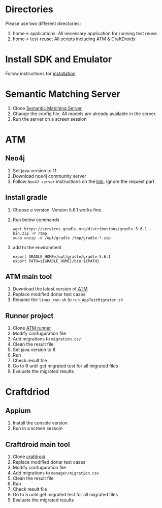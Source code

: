 # Directories
Please use two different directories:

1. home-> applications: All necessary application for running test reuse
2. home-> test-reuse: All scripts including ATM & CraftDroids

# Install SDK and Emulator

Follow instructions for [installation](http://star-rep.inf.usi.ch/Mohebbi/test_reuse_install/blob/master/SDK_Install.md)



# Semantic Matching Server
1. Clone [Semantic Matching Server](http://star-rep.inf.usi.ch/Mohebbi/matching-server)
1. Change the config file. All models are already available in the server.
1. Run the server on a screen session



# ATM
## Neo4j
1. Set java version to 11
1. Download noe4j community server
1. Follow `Neo4J server` instructions on the [link](http://star-rep.inf.usi.ch/star/Alexios-Stoupis/blob/master/AppTestMigrator/Neo4j.md). Ignore the request part.

## Install gradle
1. Choose a version. Version 5.6.1 works fine.
1. Run below commands

    ```
    wget https://services.gradle.org/distributions/gradle-5.6.1 -bin.zip -P /tmp
    sudo unzip -d /opt/gradle /tmp/gradle-*.zip
    ```
1. add to the environment

    ```
    export GRADLE_HOME=/opt/gradle/gradle-5.6.1
    export PATH=${GRADLE_HOME}/bin:${PATH}
    ```


## ATM main tool
1. Download the latest version of [ATM](https://drive.google.com/file/d/1T75IhV4AGRzFU7cjeE4xOpKwcGBXwzCC/view?usp=sharing)
1. Replace modified donar test cases
1. Rename the `linux_run.sh` to `run_AppTestMigrator.sh`

## Runner project
1. Clone [ATM runner](http://star-rep.inf.usi.ch/Mohebbi/atm_runner)
1. Modify confuguration file
1. Add migrations to `migration.csv`
1. Clean the result file
2. Set java version to 8
1. Run
1. Check result file
1. Go to 6 until get migrated test for all migrated files
1. Evaluate the migrated results

# Craftdriod

## Appium
1. Install the console version
1. Run in a screen sessoin

## Craftdroid main tool

1. Clone [crafdroid](http://star-rep.inf.usi.ch/Mohebbi/Craftdroid-Modified)
1. Replace modified donar test cases
1. Modify confuguration file
1. Add migrations to `manager/migration.csv`
1. Clean the result file
1. Run
1. Check result file
1. Go to 5 until get migrated test for all migrated files
1. Evaluate the migrated results